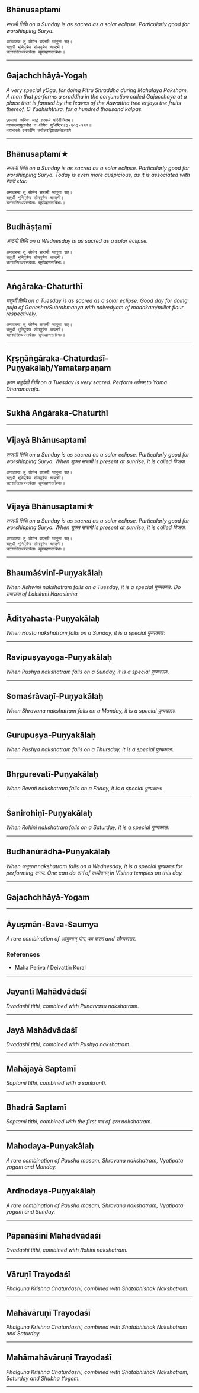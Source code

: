 ## Bhānusaptamī
_सप्तमी तिथि on a Sunday is as sacred as a solar eclipse. Particularly good for worshipping Surya._

```
अमावस्या तु सोमेन सप्तमी भानुना सह।
चतुर्थी भूमिपुत्रेण सोमपुत्रेण चाष्टमी।
चतस्रस्तिथयस्त्वेताः सूर्यग्रहणसन्निभाः॥
```

---
## Gajachchhāyā-Yogaḥ
_A very special yOga, for doing Pitru Shraddha during Mahalaya Paksham. A man that performs a sraddha in the conjunction called Gajacchaya at a place that is fanned by the leaves of the Aswattha tree enjoys the fruits thereof, O Yudhishthira, for a hundred thousand kalpas._

```
छायायां करिणः श्राद्धं तत्कर्म परिवीजितम्।
दशकल्पायुतानीह न क्षीयेत युधिष्ठिर॥३-२०३-१२१॥
महाभारते वनपर्वणि त्रयोत्तरद्विशततमेऽध्याये
```

---
## Bhānusaptamī★
_सप्तमी तिथि on a Sunday is as sacred as a solar eclipse. Particularly good for worshipping Surya. Today is even more auspicious, as it is associated with रेवती star._

```
अमावस्या तु सोमेन सप्तमी भानुना सह।
चतुर्थी भूमिपुत्रेण सोमपुत्रेण चाष्टमी।
चतस्रस्तिथयस्त्वेताः सूर्यग्रहणसन्निभाः॥
```

---
## Budhāṣṭamī
_अष्टमी तिथि on a Wednesday is as sacred as a solar eclipse._

```
अमावस्या तु सोमेन सप्तमी भानुना सह।
चतुर्थी भूमिपुत्रेण सोमपुत्रेण चाष्टमी।
चतस्रस्तिथयस्त्वेताः सूर्यग्रहणसन्निभाः॥
```

---
## Aṅgāraka-Chaturthī
_चतुर्थी तिथि on a Tuesday is as sacred as a solar eclipse. Good day for doing puja of Ganesha/Subrahmanya with naivedyam of modakam/millet flour respectively._

```
अमावस्या तु सोमेन सप्तमी भानुना सह।
चतुर्थी भूमिपुत्रेण सोमपुत्रेण चाष्टमी।
चतस्रस्तिथयस्त्वेताः सूर्यग्रहणसन्निभाः॥
```

---
## Kṛṣṇāṅgāraka-Chaturdaśī-Puṇyakālaḥ/Yamatarpaṇam
_कृष्ण चतुर्दशी तिथि on a Tuesday is very sacred. Perform तर्पणम् to Yama Dharamaraja._

---
## Sukhā Aṅgāraka-Chaturthī


---
## Vijayā Bhānusaptamī
_सप्तमी तिथि on a Sunday is as sacred as a solar eclipse. Particularly good for worshipping Surya. When शुक्ल सप्तमी is present at sunrise, it is called विजया._

```
अमावस्या तु सोमेन सप्तमी भानुना सह।
चतुर्थी भूमिपुत्रेण सोमपुत्रेण चाष्टमी।
चतस्रस्तिथयस्त्वेताः सूर्यग्रहणसन्निभाः॥
```

---
## Vijayā Bhānusaptamī★
_सप्तमी तिथि on a Sunday is as sacred as a solar eclipse. Particularly good for worshipping Surya. When शुक्ल सप्तमी is present at sunrise, it is called विजया._

```
अमावस्या तु सोमेन सप्तमी भानुना सह।
चतुर्थी भूमिपुत्रेण सोमपुत्रेण चाष्टमी।
चतस्रस्तिथयस्त्वेताः सूर्यग्रहणसन्निभाः॥
```

---
## Bhaumāśvinī-Puṇyakālaḥ
_When Ashwini nakshatram falls on a Tuesday, it is a special पुण्यकालः. Do उपासना of Lakshmi Narasimha._

---
## Ādityahasta-Puṇyakālaḥ
_When Hasta nakshatram falls on a Sunday, it is a special पुण्यकालः._

---
## Ravipuṣyayoga-Puṇyakālaḥ
_When Pushya nakshatram falls on a Sunday, it is a special पुण्यकालः._

---
## Somaśrāvaṇī-Puṇyakālaḥ
_When Shravana nakshatram falls on a Monday, it is a special पुण्यकालः._

---
## Gurupuṣya-Puṇyakālaḥ
_When Pushya nakshatram falls on a Thursday, it is a special पुण्यकालः._

---
## Bhṛgurevatī-Puṇyakālaḥ
_When Revati nakshatram falls on a Friday, it is a special पुण्यकालः._

---
## Śanirohiṇī-Puṇyakālaḥ
_When Rohini nakshatram falls on a Saturday, it is a special पुण्यकालः._

---
## Budhānūrādhā-Puṇyakālaḥ
_When अनूराधा nakshatram falls on a Wednesday, it is a special पुण्यकालः for performing दानम्. One can do दानं of दध्योदनम् in Vishnu temples on this day._

---
## Gajachchhāyā-Yogam


---
## Āyuṣmān-Bava-Saumya
_A rare combination of आयुष्मान् योग, बव करण and सौम्यवासर._
### References
* Maha Periva / Deivattin Kural


---
## Jayantī Mahādvādaśī
_Dvadashi tithi, combined with Punarvasu nakshatram._

---
## Jayā Mahādvādaśī
_Dvadashi tithi, combined with Pushya nakshatram._

---
## Mahājayā Saptamī
_Saptami tithi, combined with a sankranti._

---
## Bhadrā Saptamī
_Saptami tithi, combined with the first पाद of हस्त nakshatram._

---
## Mahodaya-Puṇyakālaḥ
_A rare combination of Pausha masam, Shravana nakshatram, Vyatipata yogam and Monday._

---
## Ardhodaya-Puṇyakālaḥ
_A rare combination of Pausha masam, Shravana nakshatram, Vyatipata yogam and Sunday._

---
## Pāpanāśinī Mahādvādaśī
_Dvadashi tithi, combined with Rohini nakshatram._

---
## Vāruṇī Trayodaśī
_Phalguna Krishna Chaturdashi, combined with Shatabhishak Nakshatram._

---
## Mahāvāruṇī Trayodaśī
_Phalguna Krishna Chaturdashi, combined with Shatabhishak Nakshatram and Saturday._

---
## Mahāmahāvāruṇī Trayodaśī
_Phalguna Krishna Chaturdashi, combined with Shatabhishak Nakshatram, Saturday and Shubha Yogam._

---

